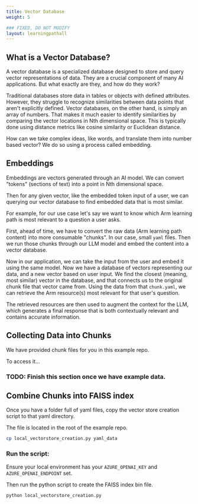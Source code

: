 ```yaml
---
title: Vector Database
weight: 5

### FIXED, DO NOT MODIFY
layout: learningpathall
---
```


## What is a Vector Database?

A vector database is a specialized database designed to store and query vector representations of data. They are a crucial component of many AI applications. But what exactly are they, and how do they work?

Traditional databases store data in tables or objects with defined attributes. However, they struggle to recognize similarities between data points that aren't explicitly defined. Vector databases, on the other hand, is simply an array of numbers. That makes it much easier to identify similarities by comparing the vector locations in Nth dimensional space. This is typically done using distance metrics like cosine similarity or Euclidean distance.

How can we take complex ideas, like words, and translate them into number based vector? We do so using a process called embedding.

## Embeddings

Embeddings are vectors generated through an AI model. We can convert "tokens" (sections of text) into a point in Nth dimensional space. 

Then for any given vector, like the embedded token input of a user, we can querying our vector database to find embedded data that is most similar. 

For example, for our use case let's say we want to know which Arm learning path is most relevant to a question a user asks.

First, ahead of time, we have to convert the raw data (Arm learning path content) into more consumable "chunks". In our case, small `yaml` files. Then we run those chunks through our LLM model and embed the content into a vector database.

Now in our application, we can take the input from the user and embed it using the same model. Now we have a database of vectors representing our data, and a new vector based on user input. We find the closest (meaning, most similar) vector in the database, and that connects us to the original chunk file that vector came from. Using the data from that `chunk.yaml`, we can retrieve the Arm resource(s) most relevant for that user's question.

The retrieved resources are then used to augment the context for the LLM, which generates a final response that is both contextually relevant and contains accurate information.

## Collecting Data into Chunks

We have provided chunk files for you in this example repo.

To access it...

### TODO: Finish this section once we have example data.

## Combine Chunks into FAISS index

Once you have a folder full of yaml files, copy the vector store creation script to that yaml directory.

The file is located in the root of the example repo.

```bash
cp local_vectorstore_creation.py yaml_data
```

### Run the script:

Ensure your local environment has your `AZURE_OPENAI_KEY` and `AZURE_OPENAI_ENDPOINT` set.

Then run the python script to create the FAISS index bin file.

```bash
python local_vectorstore_creation.py
```
